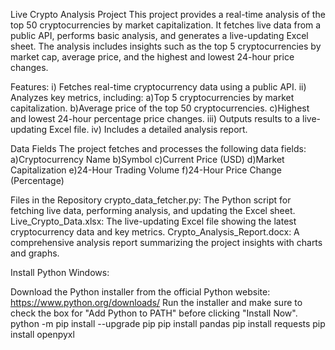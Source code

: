 Live Crypto Analysis Project
This project provides a real-time analysis of the top 50 cryptocurrencies by market capitalization. It fetches live data from a public API, performs basic analysis, and generates a live-updating Excel sheet. The analysis includes insights such as the top 5 cryptocurrencies by market cap, average price, and the highest and lowest 24-hour price changes.

Features:
i) Fetches real-time cryptocurrency data using a public API.
ii) Analyzes key metrics, including:
    a)Top 5 cryptocurrencies by market capitalization.
    b)Average price of the top 50 cryptocurrencies.
    c)Highest and lowest 24-hour percentage price changes.
iii) Outputs results to a live-updating Excel file.
iv) Includes a detailed analysis report.

Data Fields
The project fetches and processes the following data fields:
a)Cryptocurrency Name
b)Symbol
c)Current Price (USD)
d)Market Capitalization
e)24-Hour Trading Volume
f)24-Hour Price Change (Percentage)

Files in the Repository
crypto_data_fetcher.py: The Python script for fetching live data, performing analysis, and updating the Excel sheet.
Live_Crypto_Data.xlsx: The live-updating Excel file showing the latest cryptocurrency data and key metrics.
Crypto_Analysis_Report.docx: A comprehensive analysis report summarizing the project insights with charts and graphs.

Install Python
Windows:

Download the Python installer from the official Python website:
https://www.python.org/downloads/
Run the installer and make sure to check the box for "Add Python to PATH" before clicking "Install Now".
python -m pip install --upgrade pip
pip install pandas
pip install requests
pip install openpyxl
